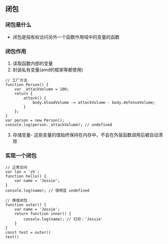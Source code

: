 ## 闭包

### 闭包是什么
- 闭包是指有权访问另外⼀个函数作⽤域中的变量的函数

### 闭包作用
1. 读取函数内部的变量 
2. 封装私有变量(amd的框架等都使⽤)
```
// ⼯⼚⽅法
function Person() {
    var _attackVolume = 100;
    return {
        attack() {
            body.bloodVolume -= attackVolume - body.defenseVolume;
        }
    };
}
var person = new Person();
console.log(person._attackVolume); // undefined
```
3. 存储变量- 这些变量的值始终保持在内存中，不会在外层函数调用后被自动清除

### 实现一个闭包

```
// 正常访问
var lan = 'zh';
function hello() {
    var name = 'Jessie';
}
console.log(name); // 很明显 undefined

// 换成闭包
function outer() {
    var name = 'Jessie';
    return function inner() {
        console.log(name); // 打印：'Jessie' 
    }
}
const test = outer()
test()
```